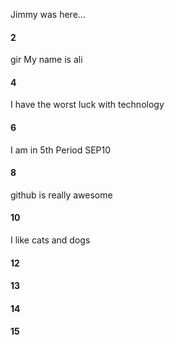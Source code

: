Jimmy was here...
#### 2
gir  My name is ali
#### 4
I have the worst luck with technology
#### 6
I am in 5th Period SEP10
#### 8
github is really awesome
#### 10
I like cats and dogs
#### 12
#### 13
#### 14
#### 15
